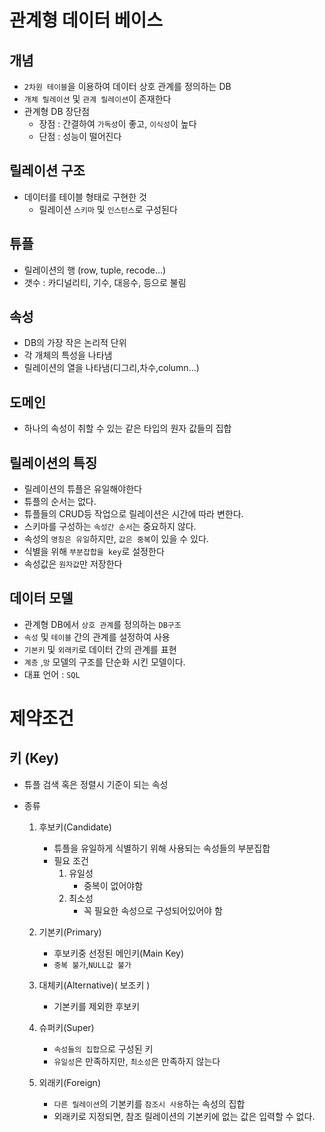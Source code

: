 # 관계형 데이터 베이스

## 개념

- `2차원 테이블`을 이용하여 데이터 상호 관계를 정의하는 DB
- `개체 릴레이션` 및 `관계 릴레이션`이 존재한다
- 관계형 DB 장단점
  - 장점 : 간결하여 `가독성`이 좋고, `이식성`이 높다
  - 단점 : 성능이 떨어진다

## 릴레이션 구조

- 데이터를 테이블 형태로 구현한 것
  - 릴레이션 `스키마` 및 `인스턴스`로 구성된다

## 튜플

- 릴레이션의 행 (row, tuple, recode...)
- 갯수 : 카디널리티, 기수, 대응수, 등으로 불림

## 속성

- DB의 가장 작은 논리적 단위
- 각 개체의 특성을 나타냄
- 릴레이션의 열을 나타냄(디그리,차수,column...)

## 도메인

- 하나의 속성이 취할 수 있는 같은 타입의 원자 값들의 집합

## 릴레이션의 특징

- 릴레이션의 튜플은 유일해야한다
- 튜플의 순서는 없다.
- 튜플들의 CRUD등 작업으로 릴레이션은 시간에 따라 변한다.
- 스키마를 구성하는 `속성간 순서`는 중요하지 않다.
- 속성의 `명칭은 유일`하지만, `값은 중복`이 있을 수 있다.
- 식별을 위해 `부분잡합을 key`로 설정한다
- 속성값은 `원자값`만 저장한다

## 데이터 모델

- 관계형 DB에서 `상호 관계`를 정의하는 `DB구조`
- `속성` 및 `테이블` 간의 관계를 설정하여 사용
- `기본키` 및 `외래키`로 데이터 간의 관계를 표현
- `계층` ,`망` 모델의 구조를 단순화 시킨 모델이다.
- 대표 언어 : `SQL`

# 제약조건

## 키 (Key)

- 튜플 검색 혹은 정렬시 기준이 되는 속성
- 종류

  1.  후보키(Candidate)

      - 튜플을 유일하게 식별하기 위해 사용되는 속성들의 부분집합
      - 필요 조건
        1. 유일성
           - 중복이 없어야함
        2. 최소성
           - 꼭 필요한 속성으로 구성되어있어야 함

  2.  기본키(Primary)
      - 후보키중 선정된 메인키(Main Key)
      - `중복 불가`,`NULL값 불가`
  3.  대체키(Alternative)( 보조키 )
      - 기본키를 제외한 후보키
  4.  슈퍼키(Super)

      - `속성들의 집합`으로 구성된 키
      - `유일성`은 만족하지만, `최소성`은 만족하지 않는다

  5.  외래키(Foreign)
      - `다른 릴레이션`의 기본키를 `참조시 사용`하는 속성의 집합
      - 외래키로 지정되면, 참조 릴레이션의 기본키에 없는 값은 입력할 수 없다.
